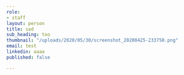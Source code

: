 ```yaml
---
role:
- staff
layout: person
title: sad
sub_heading: too
thumbnail: "/uploads/2020/05/30/screenshot_20200425-233750.png"
email: test
linkedin: aaaa
published: false

---
```

